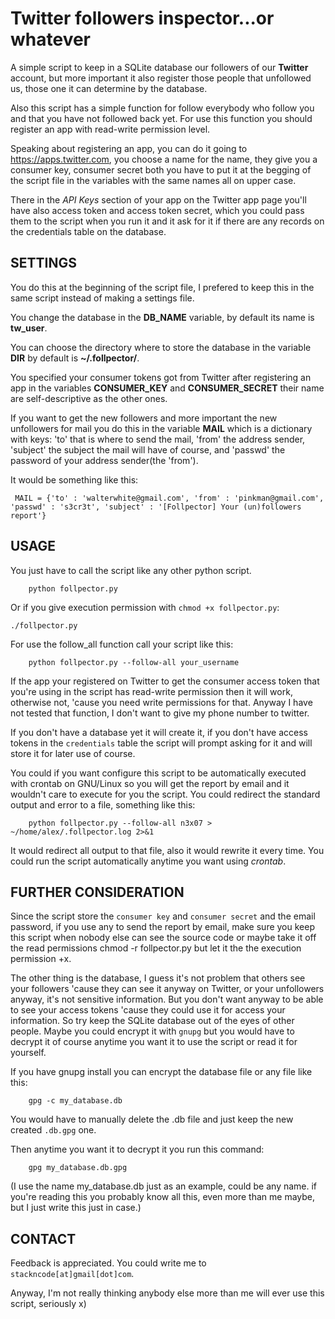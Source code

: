 Twitter followers inspector...or whatever
===================================================


A simple script to keep in a SQLite database our followers  of
our **Twitter** account, but more important it also register those
people that unfollowed us, those one it can determine by the database.

Also this script has a simple function for follow everybody who follow 
you and that you have not followed back yet. For use this function
you should register an app with read-write permission level.

Speaking about registering an app, you can do it going to <https://apps.twitter.com>,
you choose a name for the name, they give you a consumer key, consumer 
secret both you have to put it at the begging of the script file in
the variables with the same names all on upper case.

There in the *API Keys* section of your app on the Twitter app page you'll have
also access token and access token secret, which you could pass them
to the script when you run it and it ask for it if there are any records
on the credentials table on the database. 


SETTINGS
---------

You do this at the beginning of the script file, I prefered to keep this in the 
same script instead of making a settings file.

You change the database in the  **DB_NAME** variable, by default its name is
**tw_user**.

You can choose the directory where to store the database in the variable
**DIR** by default is **~/.follpector/**.

You specified your consumer tokens got from Twitter after registering an app
in the variables **CONSUMER_KEY** and **CONSUMER_SECRET** their name are self-descriptive
as the other ones.

If you want to get the new followers and more important the new unfollowers for mail
you do this in the variable **MAIL** which is a dictionary with keys: 'to' that is where to
send the mail, 'from' the address sender, 'subject' the subject the mail will have of course,
and 'passwd' the password of your address sender(the 'from').

It would be something like this:
  
     MAIL = {'to' : 'walterwhite@gmail.com', 'from' : 'pinkman@gmail.com', 'passwd' : 's3cr3t', 'subject' : '[Follpector] Your (un)followers report'}


USAGE
------

You just have to call the script like any other python script.

		python follpector.py

Or if you give execution permission with `chmod +x follpector.py`:

    ./follpector.py

For use the follow_all function call your script like this:

		python follpector.py --follow-all your_username

If the app your registered on Twitter to get the consumer access token that
you're using in the script has read-write permission then it will work, 
otherwise not, 'cause you need write permissions for that. Anyway I have not 
tested that function, I don't want to give my phone number to twitter.

If you don't have a database yet it will create it, if you don't
have access tokens in the `credentials` table the script will prompt asking
for it and will store it for later use of course.

You could if you want configure this script to be automatically executed
with crontab on GNU/Linux so you will get the report by email and it wouldn't
care to execute for you the script. You could redirect the standard output
and error to a file, something like this:

		python follpector.py --follow-all n3x07 > ~/home/alex/.follpector.log 2>&1 

It would redirect all output to that file, also it would rewrite it every time.
You could run the script automatically anytime you want using  *crontab*.

FURTHER CONSIDERATION
---------------------

Since the script store the `consumer key` and `consumer secret` and the email
password, if you use any to send the report by email, make sure you keep this
script when nobody else can see the source code or maybe take it off the read
permissions chmod -r follpector.py but let it the the execution permission +x.

The other thing is the database, I guess it's not problem that others see your followers
'cause they can see it anyway on Twitter, or your unfollowers anyway, it's not
sensitive information. But you don't want anyway to be able to see your access tokens
'cause they could use it for access your information. So try keep the SQLite
database out of the eyes of other people. Maybe you could encrypt it with `gnupg`
but you would have to decrypt it of course anytime you want it to use the script
or read it for yourself.

If you have gnupg install you can encrypt the database file or any file like this:

		gpg -c my_database.db

You would have to manually delete the .db file and just keep the new created `.db.gpg` one.

Then anytime you want it to decrypt it you run this command:
      
		gpg my_database.db.gpg

(I use the name my_database.db just as an example, could be any name. if you're reading this
you probably know all this, even more than me maybe, but I just write this just in case.)
		

CONTACT
--------

Feedback is appreciated. You could write me to `stackncode[at]gmail[dot]com`.


Anyway, I'm not really thinking anybody else more than me will ever use this script, seriously x)
